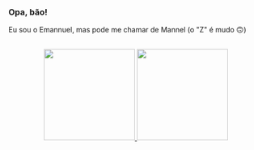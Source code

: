 ### Opa, bão!
<p>Eu sou o Emannuel, mas pode me chamar de Mannel (o "Z" é mudo 🙃)</p>

##
<div align="center">
  <a href="https://github.com/Mannelz">
  <img height="180em" src="https://github-readme-stats.vercel.app/api?username=Mannelz&show_icons=true&theme=radical&include_all_commits=true&count_private=true"/>
  <img height="180em" src="https://github-readme-stats.vercel.app/api/top-langs/?username=mannelz&layout=compact&langs_count=7&theme=radical"/>
</div>
